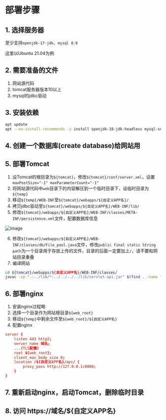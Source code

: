 # 部署步骤
## 1. 选择服务器
至少支持`openjdk-17-jdk`、`mysql 8.0`

这里以Ubuntu 21.04为例
## 2. 需要准备的文件
1. 网站源代码
2. tomcat服务器版本10以上
3. mysql的jdbc驱动
## 3. 安装依赖
```bash
apt update
apt --no-install-recommends -y install openjdk-18-jdk-headless mysql-server
```
## 4. 创建一个数据库(create database)给网站用
## 5. 部署Tomcat
1. 设Tomcat的根目录为`${tomcat}`，修改`${tomcat}/conf/server.xml`，设置`maxPostSize="-1" maxParameterCount="-1"`
2. 将网站源代码中`web`目录下的内容解压到一个临时目录下，设临时目录为`${temp}`
3. 移动`${temp}/WEB-INF`至`${tomcat}/webapps/${自定义APP名}/`
4. 拷贝jdbc驱动至`${tomcat}/webapps/${自定义APP名}/WEB-INF/lib/`
5. 修改`${tomcat}/webapps/${自定义APP名}/WEB-INF/classes/META-INF/persistence.xml`文件，配置数据库信息

![image](https://user-images.githubusercontent.com/24429886/147379409-3e13c3d9-b9a6-4aed-a9a8-2eb63f951948.png)

6. 修改`${tomcat}/webapps/${自定义APP名}/WEB-INF/classes/db/File_pool.java`文件，修改`public final static String path`为一个目录用于存放上传的文件，目录的后面一定要加上`/`，请不要和网站目录重叠
7. 编译网站
```bash
cd ${tomcat}/webapps/${自定义APP名}/WEB-INF/classes/
javac -cp ".:../lib/*:../../../../lib/servlet-api.jar" $(find . -name "*.java")
```
## 6. 部署nginx
1. 安装nginx过程略
2. 选择一个目录作为网站根目录`${web_root}`
3. 移动`${temp}`中剩余文件至`${web_root}/${自定义APP名}`
4. 配置nginx
```conf
server {
    listen 443 http2;
    server_name 域名;
    ...(TLS配置)
    root ${web_root};
    client_max_body_size 0;
    location /${自定义APP名}/api/ {
        proxy_pass http://127.0.0.1:8080;
    }
}
```
## 7. 重新启动nginx，启动Tomcat，删除临时目录
## 8. 访问 https://域名/${自定义APP名}
